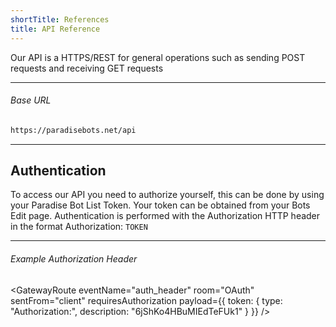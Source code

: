 ```yaml
---
shortTitle: References
title: API Reference
---
```


Our API is a HTTPS/REST for general operations such as sending POST requests and receiving GET requests

---

###### Base URL

```markdown
https://paradisebots.net/api
```

---

## Authentication
To access our API you need to authorize yourself, this can be done by using your Paradise Bot List Token. Your token can be obtained from your Bots Edit page.
Authentication is performed with the Authorization HTTP header in the format Authorization: `TOKEN`

---

###### Example Authorization Header

<GatewayRoute
  eventName="auth_header"
  room="OAuth"
  sentFrom="client"
  requiresAuthorization
  payload={{
    token: {
      type: "Authorization:",
      description: "6jShKo4HBuMIEdTeFUk1"
    }
  }}
/>
